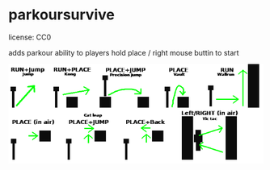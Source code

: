 # parkoursurvive

license: CC0

adds parkour ability to players
hold place / right mouse buttin to start

![controlls](https://github.com/AiTechEye/parkoursurvive/blob/master/controls.png)
